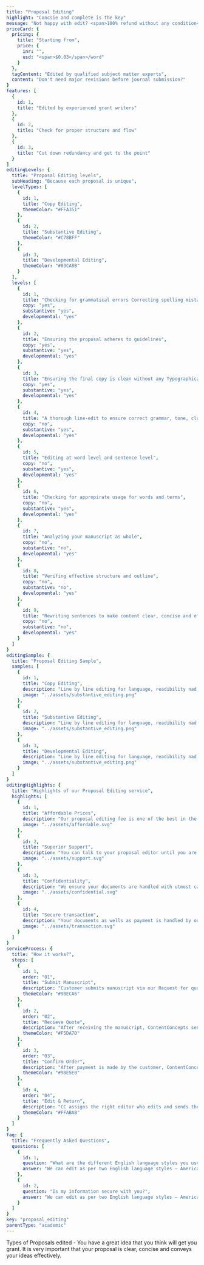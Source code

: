```yaml
---
title: "Proposal Editing"
highlight: "Concsie and complete is the key"
message: "Not happy with edit? <span>100% refund without any condition</span>"
priceCard: {
  pricing: {
    title: "Starting from",
    price: {
      inr: "",
      usd: "<span>$0.03</span>/word"
    }
  },
  tagContent: "Edited by qualified subject matter experts",
  content: "Don't need major revisions before journal submission?"
}
features: [
  {
    id: 1,
    title: "Edited by experienced grant writers"
  },
  {
    id: 2,
    title: "Check for proper structure and flow"
  },
  {
    id: 3,
    title: "Cut down redundancy and get to the point"
  }
]
editingLevels: {
  title: "Proposal Editing levels",
  subHeading: "Because each proposal is unique",
  levelTypes: [
    {
      id: 1,
      title: "Copy Editing",
      themeColor: "#FFA351"
    },
    {
      id: 2,
      title: "Substantive Editing",
      themeColor: "#C78BFF"
    },
    {
      id: 3,
      title: "Developmental Editing",
      themeColor: "#03CA8B"
    }
  ],
  levels: [
    {
      id: 1,
      title: "Checking for grammatical errors Correcting spelling mistakes",
      copy: "yes",
      substantive: "yes",
      developmental: "yes"
    },
    {
      id: 2,
      title: "Ensuring the proposal adheres to guidelines",
      copy: "yes",
      substantive: "yes",
      developmental: "yes"
    },
    {
      id: 3,
      title: "Ensuring the final copy is clean without any Typographical or other errors",
      copy: "yes",
      substantive: "yes",
      developmental: "yes"
    },
    {
      id: 4,
      title: "A thorough line-edit to ensure correct grammar, tone, clarity and consistency",
      copy: "no",
      substantive: "yes",
      developmental: "yes"
    },
    {
      id: 5,
      title: "Editing at word level and sentence level",
      copy: "no",
      substantive: "yes",
      developmental: "yes"
    },
    {
      id: 6,
      title: "Checking for appropirate usage for words and terms",
      copy: "no",
      substantive: "yes",
      developmental: "yes"
    },
    {
      id: 7,
      title: "Analyzing your manuscript as whole",
      copy: "no",
      substantive: "no",
      developmental: "yes"
    },
    {
      id: 8,
      title: "Verifing effective structure and outline",
      copy: "no",
      substantive: "no",
      developmental: "yes"
    },
    {
      id: 9,
      title: "Rewriting sentences to make content clear, concise and effective",
      copy: "no",
      substantive: "no",
      developmental: "yes"
    }
  ]
}
editingSample: {
  title: "Proposal Editing Sample",
  samples: [
    {
      id: 1,
      title: "Copy Editing",
      description: "Line by line editing for language, readibility nad technical learning improvement",
      image: "../assets/substantive_editing.png"
    },
    {
      id: 2,
      title: "Substantive Editing",
      description: "Line by line editing for language, readibility nad technical learning improvement",
      image: "../assets/substantive_editing.png"
    },
    {
      id: 3,
      title: "Developmental Editing",
      description: "Line by line editing for language, readibility nad technical learning improvement",
      image: "../assets/substantive_editing.png"
    }
  ]
}
editingHighlights: {
  title: "Highlights of our Proposal Editing service",
  highlights: [
    {
      id: 1,
      title: "Affordable Prices",
      description: "Our proposal editing fee is one of the best in the industry for the level of quality work we offer from our trusted PhD and native English editors.",
      image: "../assets/affordable.svg"
    },
    {
      id: 2,
      title: "Superior Support",
      description: "You can talk to your proposal editor until you are satisfied with our editing service, get your queries answered via email or chat and send your proposal after review from for further check.",
      image: "../assets/support.svg"
    },
    {
      id: 3,
      title: "Confidentiality",
      description: "We ensure your documents are handled with utmost care. We can sign NDA if necessary.",
      image: "../assets/confidential.svg"
    },
    {
      id: 4,
      title: "Secure transaction",
      description: "Your documents as wells as payment is handled by our secure website which has passed the best level of security testing in the industry.",
      image: "../assets/transaction.svg"
    }
  ]
}
serviceProcess: {
  title: "How it works?",
  steps: [
    {
      id: 1,
      order: "01",
      title: "Submit Manuscript",
      description: "Customer submits manuscript via our Request for quote page.",
      themeColor: "#98ECA6"
    },
    {
      id: 2,
      order: "02",
      title: "Recieve Quote",
      description: "After receiving the manuscript, ContentConcepts sends price quote.",
      themeColor: "#F5DA7D"
    },
    {
      id: 3,
      order: "03",
      title: "Confirm Order",
      description: "After payment is made by the customer, ContentConcepts sends confirmation of payment.",
      themeColor: "#98E5E0"
    },
    {
      id: 4,
      order: "04",
      title: "Edit & Return",
      description: "CC assigns the right editor who edits and sends the edited document back to the customer.",
      themeColor: "#FFABAB"
    }
  ]
}
faq: {
  title: "Frequently Asked Questions",
  questions: [
    {
      id: 1,
      question: "What are the different English language styles you use while editing?",
      answer: "We can edit as per two English language styles – American English and British English. You can choose your preferred language style in the online submission form."
    },
    {
      id: 2,
      question: "Is my information secure with you?",
      answer: "We can edit as per two English language styles – American English and British English."
    }
  ]
}
key: "proposal_editing"
parentType: "academic"
---
```


Types of Proposals edited - You have a great idea that you think will get you grant. It is very important that your proposal is clear, concise and conveys your ideas effectively.
